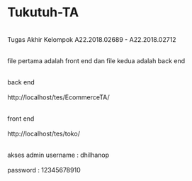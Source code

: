 # Tukutuh-TA
<br>Tugas Akhir Kelompok A22.2018.02689 - A22.2018.02712<br>

<br>file pertama adalah front end dan file kedua adalah back end<br>

<br> back end <br>
<br> http://localhost/tes/EcommerceTA/ <br>

<br> front end <br>
<br> http://localhost/tes/toko/ <br>

<br>akses admin username : dhilhanop <br>
               <br> password : 12345678910 <br>
               


